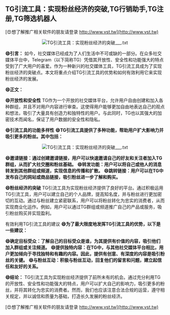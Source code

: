 ## **TG引流工具：实现粉丝经济的突破,TG行销助手,TG注册,TG筛选机器人**

[😍想了解推广相关软件的朋友请登录 http://www.vst.tw](http://www.vst.tw)

 <center><img src="https://vst.tw/MP4/tuiguang/png/6.png" alt="TG引流工具：实现粉丝经济的突破___.txt"></center>

**😄引言：**
如今，社交媒体已经成为了人们生活中不可或缺的一部分。在众多社交媒体平台中，Telegram（以下简称TG）凭借其开放性、安全性和功能强大的特点受到了广大用户的喜爱。作为一种新兴的社交媒体工具，TG引流工具成为了实现粉丝经济的突破点。本文将重点介绍TG引流工具的优势和如何有效利用它来实现粉丝经济的发展。

**😄正文：**

**😄开放性和安全性**
TG作为一个开放的社交媒体平台，允许用户自由创建和加入各种群组，并且不对用户内容进行审查。这使得用户能够更加自由地表达自己的观点和想法，吸引了大量具有创造力和独特性的用户。与此同时，TG也以其强大的加密技术而闻名，保证了用户数据的安全性和隐私。

**😄引流工具的功能多样性**
**😄TG引流工具提供了多种功能，帮助用户扩大影响力并吸引更多的粉丝。其中包括：**

 <center><img src="https://vst.tw/MP4/tuiguang/png/1.png" alt="TG引流工具：实现粉丝经济的突破___.txt"></center>

**😄邀请链接：通过创建邀请链接，用户可以快速邀请自己的好友和关注者加入TG群组，从而扩大社交圈和粉丝基础。**
**😄转发功能：用户可以将自己或他人的消息转发到其他群组或频道，实现信息的传播和扩散。**
**😄跳转链接：用户可以在TG中发布自己的网站或商品链接，吸引粉丝进一步了解和购买。**

**😄粉丝经济的突破**
TG引流工具为实现粉丝经济提供了良好的平台。通过积极运用TG引流工具，用户可以建立自己的个人品牌，提高知名度，并与粉丝进行更加密切的互动。通过与粉丝建立紧密联系，用户可以将粉丝转化为忠实的消费者，从而实现商业化运作。例如，用户可以通过TG群组或频道推广自己的产品或服务，吸引粉丝购买并实现盈利。

有效利用TG引流工具的建议
**😄为了最大限度地发挥TG引流工具的优势，以下是一些建议：**

**😄确定目标受众：了解自己的目标受众是谁，为其提供有价值的内容，吸引他们加入群组或关注频道。**
**😄提供独特内容：在TG中，与其他社交媒体平台相比，用户更加倾向于寻找独特和有趣的内容。因此，提供有创意、有深度的内容是吸引粉丝的关键。**
**😄与粉丝互动：积极与粉丝互动，回复他们的留言和问题，建立起信任和友好的关系。**

**😄结论：**
TG引流工具为实现粉丝经济提供了前所未有的机会。通过充分利用TG的开放性、安全性和功能强大的特点，用户可以扩大自己的影响力，吸引更多的粉丝，并将其转化为忠实的消费者。然而，我们也应该注意合法合规的运营，遵守相关规定，并以诚信和质量为基础，打造长久发展的粉丝经济。

[😍想了解推广相关软件的朋友请登录 http://www.vst.tw](http://www.vst.tw)



